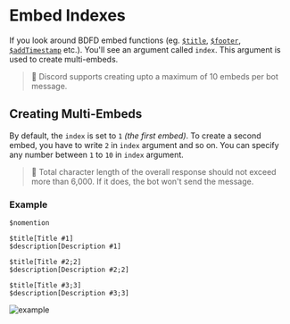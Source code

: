 # Embed Indexes
If you look around BDFD embed functions (eg. [`$title`](../bdscript/title.md), [`$footer`](../bdscript/footer.md), [`$addTimestamp`](../bdscript/addTimestamp.md) etc.). You'll see an argument called `index`. This argument is used to create multi-embeds.

> 📝 Discord supports creating upto a maximum of 10 embeds per bot message.

## Creating Multi-Embeds
By default, the `index` is set to `1` *(the first embed)*. To create a second embed, you have to write `2` in `index` argument and so on. You can specify any number between `1` to `10` in `index` argument.

> 📝 Total character length of the overall response should not exceed more than 6,000. If it does, the bot won't send the message.

### Example
```
$nomention

$title[Title #1]
$description[Description #1]

$title[Title #2;2]
$description[Description #2;2]

$title[Title #3;3]
$description[Description #3;3]
```

![example](https://user-images.githubusercontent.com/69215413/125877770-c2bbc30e-95f4-4859-9343-bce65ad633c5.png)
